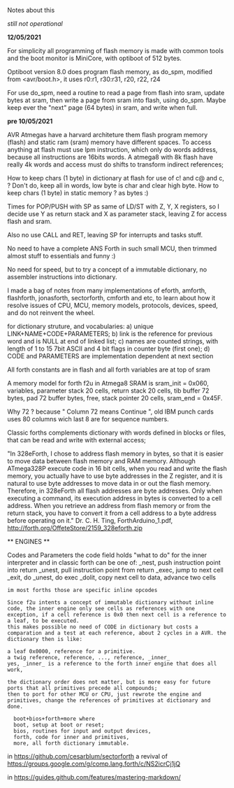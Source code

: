 Notes about this

*still not operational*

**12/05/2021**

For simplicity all programming of flash memory is made with common tools and the boot monitor is MiniCore, with optiboot of 512 bytes. 

Optiboot version 8.0 does program flash memory, as do_spm, modified from <avr/boot.h>, it uses r0:r1, r30:r31, r20, r22, r24

For use do_spm, need a routine to read a page from flash into sram, update bytes at sram, then write a page from sram into flash, using do_spm. Maybe keep ever the "next" page (64 bytes) in sram, and write when full.

**pre 10/05/2021**

AVR Atmegas have a harvard architeture them flash program memory (flash) and static ram (sram) memory have different spaces. To access anything at flash must use lpm instruction, which only do words address, because all instructions are 16bits words. A atmega8 with 8k flash have really 4k words and access must do shifts to transform indirect references;

How to keep chars (1 byte) in dictionary at flash for use of c! and c@ and c, ? Don't do, keep all in words, low byte is char and clear high byte. How to keep chars (1 byte) in static memory ? as bytes :)

Times for POP/PUSH with SP as same of LD/ST with Z, Y, X registers, so I decide use Y as return stack and X as parameter stack, leaving Z for access flash and sram.

Also no use CALL and RET, leaving SP for interrupts and tasks stuff.

No need to have a complete ANS Forth in such small MCU, then trimmed almost stuff to essentials and funny :)

No need for speed, but to try a concept of a immutable dictionary, no assembler instructions into dictionary.

I made a bag of notes from many implementations of eforth, amforth, flashforth, jonasforth, sectorforth, cmforth and etc, to learn about how it resolve issues of CPU, MCU, memory models, protocols, devices, speed, and do not reinvent the wheel.

for dictionary struture, and vocabularies: a) unique LINK+NAME+CODE+PARAMETERS; b) link is the reference for previous word and is NULL at end of linked list; c) names are counted strings, with length of 1 to 15 7bit ASCII and 4 bit flags in counter byte (first one); d) CODE and PARAMETERS are implementation dependent at next section

All forth constants are in flash and all forth variables are at top of sram

A memory model for forth f2u in Atmega8 SRAM is sram_init = 0x060, variables, parameter stack 20 cells, return stack 20 cells, tib buffer 72 bytes, pad 72 buffer bytes, free, stack pointer 20 cells, sram_end = 0x45F.

Why 72 ? because " Column 72 means Continue ", old IBM punch cards uses 80 columns wich last 8 are for sequence numbers. 

Classic forths complements dictionary with words defined in blocks or files, that can be read and write with external access;

"In 328eForth, I chose to address flash memory in bytes, so that it is easier to move
data between flash memory and RAM memory. Although ATmega328P execute
code in 16 bit cells, when you read and write the flash memory, you actually have to
use byte addresses in the Z register, and it is natural to use byte addresses to move
data in or out the flash memory. Therefore, in 328eForth all flash addresses are byte
addresses. Only when executing a command, its execution address in bytes is
converted to a cell address. When you retrieve an address from flash memory or
from the return stack, you have to convert it from a cell address to a byte address
before operating on it." Dr. C. H. Ting, 
ForthArduino_1.pdf, http://forth.org/OffeteStore/2159_328eforth.zip

** ENGINES **

Codes and Parameters
  the code field holds "what to do" for the inner interpreter and in classic forth can be one of: 
     _nest, push instruction point into return
     _unest, pull instruction point from return
     _exec, jump to next cell 
     _exit, do _unest, do exec
     _dolit, copy next cell to data, advance two cells
  
    im most forths those are specific inline opcodes 
    
    Since f2u intents a concept of immutable dictionary without inline code, the inner engine only see cells as references with one exception, if a cell reference is 0x0 then next cell is a reference to a leaf, to be executed.
    this makes possible no need of CODE in dictionary but costs a comparation and a test at each reference, about 2 cycles in a AVR. the dictionary then is like:
    
    a leaf 0x0000, reference for a primitive.
    a twig reference, reference, ..., reference, _inner_
    yes, _inner_ is a reference to the forth inner engine that does all work,
    
    the dictionary order does not matter, but is more easy for future ports that all primitives precede all compounds;
    then to port for other MCU or CPU, just rewrote the engine and primitives, change the references of primitives at dictionary and done.
    
      boot+bios+forth+more where 
      boot, setup at boot or reset; 
      bios, routines for input and output devices, 
      forth, code for inner and primitives, 
      more, all forth dictionary immutable.
    
    
in https://github.com/cesarblum/sectorforth a revival of https://groups.google.com/g/comp.lang.forth/c/NS2icrCj1jQ

in https://guides.github.com/features/mastering-markdown/
